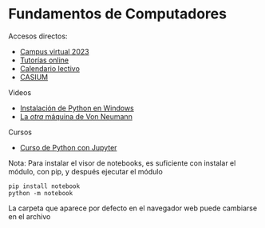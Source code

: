# Fundamentos de Computadores

Accesos directos:

* [Campus virtual 2023](https://eii.cv.uma.es/course/view.php?id=4155)
* [Tutorías online](https://meet.google.com/pyt-desz-dzn)
* [Calendario lectivo](http://casium.uma.es/calendar)
* [CASIUM](http://casium.uma.es)

Videos

* [Instalación de Python en Windows](https://studio.youtube.com/video/A85ns1sTnQU/edit)
* [La *otra* máquina de Von Neumann](https://www.youtube.com/watch?v=Rpy9Qp7NAaw)

Cursos

* [Curso de Python con Jupyter](https://github.com/andelpe/curso-intro-python)

Nota: Para instalar el visor de notebooks, es suficiente con instalar el módulo, con pip, y después ejecutar el módulo
```
pip install notebook
python -m notebook
```
La carpeta que aparece por defecto en el navegador web puede cambiarse en el archivo 
